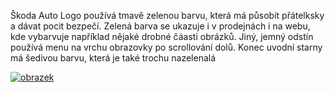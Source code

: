 Škoda Auto
Logo používá tmavě zelenou barvu, která má působit přátelksky a dávat pocit bezpečí.
Zelená barva se ukazuje i v prodejnách i na webu, kde vybarvuje například nějaké drobné čáasti obrázků. Jiný, jemný odstín používá menu na vrchu obrazovky po scrollování dolů. Konec uvodní starny má šedivou barvu, která je také trochu nazelenalá

<a href="https://www.skoda-auto.cz/" rel="some text">![obrazek](https://user-images.githubusercontent.com/83214204/194138571-1f8c8ed5-7f05-4839-8d5d-eb40dc00388c.png)</a>
